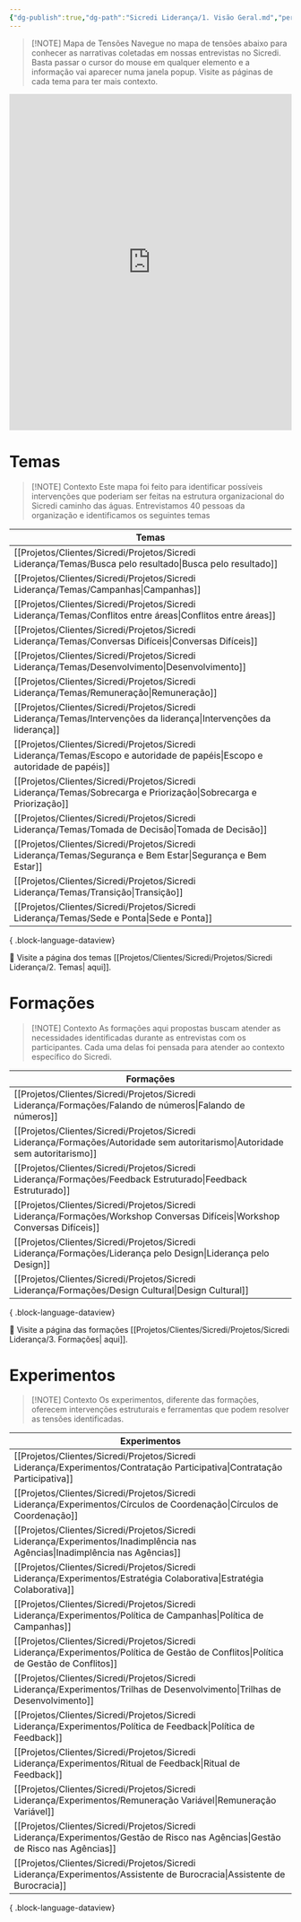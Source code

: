 ```yaml
---
{"dg-publish":true,"dg-path":"Sicredi Liderança/1. Visão Geral.md","permalink":"/Sicredi Liderança/1. Visão Geral/","tags":["gardenEntry"]}
---
```


> [!NOTE] Mapa de Tensões
>  Navegue no mapa de tensões abaixo para conhecer as narrativas coletadas em nossas entrevistas no Sicredi. Basta passar o cursor do mouse em qualquer elemento e a informação vai aparecer numa janela popup.  Visite as páginas de cada tema para ter mais contexto. 

<iframe src="https://embed.kumu.io/e7892497c5c36b6bd1a5cdef1afbf0b0" width="100%" height="600" frameborder="0"></iframe>

# Temas
> [!NOTE] Contexto
>  Este mapa foi feito para identificar possíveis intervenções que poderiam ser feitas na estrutura organizacional do Sicredi caminho das águas. Entrevistamos 40 pessoas da organização e identificamos os seguintes temas


| Temas                                                                                                                          |
| ------------------------------------------------------------------------------------------------------------------------------ |
| [[Projetos/Clientes/Sicredi/Projetos/Sicredi Liderança/Temas/Busca pelo resultado\|Busca pelo resultado]]                   |
| [[Projetos/Clientes/Sicredi/Projetos/Sicredi Liderança/Temas/Campanhas\|Campanhas]]                                         |
| [[Projetos/Clientes/Sicredi/Projetos/Sicredi Liderança/Temas/Conflitos entre áreas\|Conflitos entre áreas]]                 |
| [[Projetos/Clientes/Sicredi/Projetos/Sicredi Liderança/Temas/Conversas Difíceis\|Conversas Difíceis]]                       |
| [[Projetos/Clientes/Sicredi/Projetos/Sicredi Liderança/Temas/Desenvolvimento\|Desenvolvimento]]                             |
| [[Projetos/Clientes/Sicredi/Projetos/Sicredi Liderança/Temas/Remuneração\|Remuneração]]                                     |
| [[Projetos/Clientes/Sicredi/Projetos/Sicredi Liderança/Temas/Intervenções da liderança\|Intervenções da liderança]]         |
| [[Projetos/Clientes/Sicredi/Projetos/Sicredi Liderança/Temas/Escopo e autoridade de papéis\|Escopo e autoridade de papéis]] |
| [[Projetos/Clientes/Sicredi/Projetos/Sicredi Liderança/Temas/Sobrecarga e Priorização\|Sobrecarga e Priorização]]           |
| [[Projetos/Clientes/Sicredi/Projetos/Sicredi Liderança/Temas/Tomada de Decisão\|Tomada de Decisão]]                         |
| [[Projetos/Clientes/Sicredi/Projetos/Sicredi Liderança/Temas/Segurança e Bem Estar\|Segurança e Bem Estar]]                 |
| [[Projetos/Clientes/Sicredi/Projetos/Sicredi Liderança/Temas/Transição\|Transição]]                                         |
| [[Projetos/Clientes/Sicredi/Projetos/Sicredi Liderança/Temas/Sede e Ponta\|Sede e Ponta]]                                   |

{ .block-language-dataview}

👀 Visite a página dos temas [[Projetos/Clientes/Sicredi/Projetos/Sicredi Liderança/2. Temas\| aqui]].

# Formações
> [!NOTE] Contexto
>  As formações aqui propostas buscam atender as necessidades identificadas durante as entrevistas com os participantes. Cada uma delas foi pensada para atender ao contexto específico do Sicredi.

| Formações                                                                                                                        |
| -------------------------------------------------------------------------------------------------------------------------------- |
| [[Projetos/Clientes/Sicredi/Projetos/Sicredi Liderança/Formações/Falando de números\|Falando de números]]                     |
| [[Projetos/Clientes/Sicredi/Projetos/Sicredi Liderança/Formações/Autoridade sem autoritarismo\|Autoridade sem autoritarismo]] |
| [[Projetos/Clientes/Sicredi/Projetos/Sicredi Liderança/Formações/Feedback Estruturado\|Feedback Estruturado]]                 |
| [[Projetos/Clientes/Sicredi/Projetos/Sicredi Liderança/Formações/Workshop Conversas Difíceis\|Workshop Conversas Difíceis]]   |
| [[Projetos/Clientes/Sicredi/Projetos/Sicredi Liderança/Formações/Liderança pelo Design\|Liderança pelo Design]]               |
| [[Projetos/Clientes/Sicredi/Projetos/Sicredi Liderança/Formações/Design Cultural\|Design Cultural]]                           |

{ .block-language-dataview}

👀 Visite a página das formações [[Projetos/Clientes/Sicredi/Projetos/Sicredi Liderança/3. Formações\| aqui]].

# Experimentos

> [!NOTE] Contexto
>  Os experimentos, diferente das formações, oferecem intervenções estruturais e ferramentas que podem resolver as tensões identificadas.

| Experimentos                                                                                                                              |
| ----------------------------------------------------------------------------------------------------------------------------------------- |
| [[Projetos/Clientes/Sicredi/Projetos/Sicredi Liderança/Experimentos/Contratação Participativa\|Contratação Participativa]]             |
| [[Projetos/Clientes/Sicredi/Projetos/Sicredi Liderança/Experimentos/Círculos de Coordenação\|Círculos de Coordenação]]                 |
| [[Projetos/Clientes/Sicredi/Projetos/Sicredi Liderança/Experimentos/Inadimplência nas Agências\|Inadimplência nas Agências]]           |
| [[Projetos/Clientes/Sicredi/Projetos/Sicredi Liderança/Experimentos/Estratégia Colaborativa\|Estratégia Colaborativa]]                 |
| [[Projetos/Clientes/Sicredi/Projetos/Sicredi Liderança/Experimentos/Política de Campanhas\|Política de Campanhas]]                     |
| [[Projetos/Clientes/Sicredi/Projetos/Sicredi Liderança/Experimentos/Política de Gestão de Conflitos\|Política de Gestão de Conflitos]] |
| [[Projetos/Clientes/Sicredi/Projetos/Sicredi Liderança/Experimentos/Trilhas de Desenvolvimento\|Trilhas de Desenvolvimento]]           |
| [[Projetos/Clientes/Sicredi/Projetos/Sicredi Liderança/Experimentos/Política de Feedback\|Política de Feedback]]                       |
| [[Projetos/Clientes/Sicredi/Projetos/Sicredi Liderança/Experimentos/Ritual de Feedback\|Ritual de Feedback]]                           |
| [[Projetos/Clientes/Sicredi/Projetos/Sicredi Liderança/Experimentos/Remuneração Variável\|Remuneração Variável]]                       |
| [[Projetos/Clientes/Sicredi/Projetos/Sicredi Liderança/Experimentos/Gestão de Risco nas Agências\|Gestão de Risco nas Agências]]       |
| [[Projetos/Clientes/Sicredi/Projetos/Sicredi Liderança/Experimentos/Assistente de Burocracia\|Assistente de Burocracia]]               |

{ .block-language-dataview}